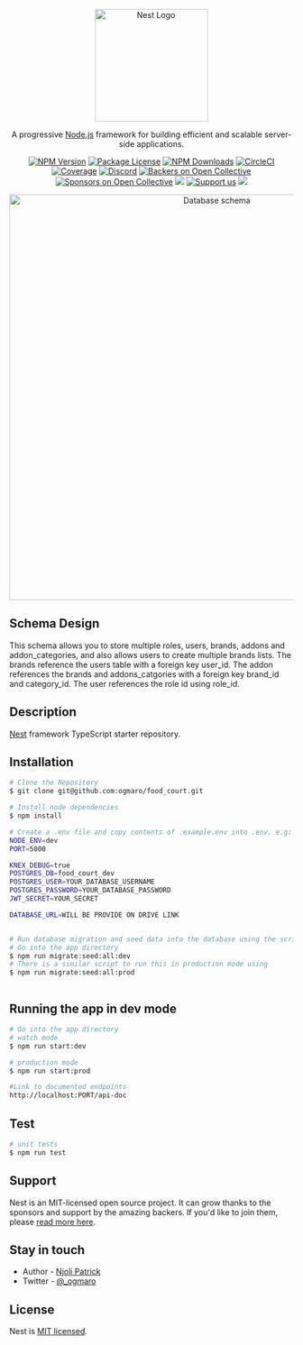 <p align="center">
  <a href="http://nestjs.com/" target="blank"><img src="https://nestjs.com/img/logo-small.svg" width="200" alt="Nest Logo" /></a>
</p>

[circleci-image]: https://img.shields.io/circleci/build/github/nestjs/nest/master?token=abc123def456
[circleci-url]: https://circleci.com/gh/nestjs/nest

  <p align="center">A progressive <a href="http://nodejs.org" target="_blank">Node.js</a> framework for building efficient and scalable server-side applications.</p>
    <p align="center">
<a href="https://www.npmjs.com/~nestjscore" target="_blank"><img src="https://img.shields.io/npm/v/@nestjs/core.svg" alt="NPM Version" /></a>
<a href="https://www.npmjs.com/~nestjscore" target="_blank"><img src="https://img.shields.io/npm/l/@nestjs/core.svg" alt="Package License" /></a>
<a href="https://www.npmjs.com/~nestjscore" target="_blank"><img src="https://img.shields.io/npm/dm/@nestjs/common.svg" alt="NPM Downloads" /></a>
<a href="https://circleci.com/gh/nestjs/nest" target="_blank"><img src="https://img.shields.io/circleci/build/github/nestjs/nest/master" alt="CircleCI" /></a>
<a href="https://coveralls.io/github/nestjs/nest?branch=master" target="_blank"><img src="https://coveralls.io/repos/github/nestjs/nest/badge.svg?branch=master#9" alt="Coverage" /></a>
<a href="https://discord.gg/G7Qnnhy" target="_blank"><img src="https://img.shields.io/badge/discord-online-brightgreen.svg" alt="Discord"/></a>
<a href="https://opencollective.com/nest#backer" target="_blank"><img src="https://opencollective.com/nest/backers/badge.svg" alt="Backers on Open Collective" /></a>
<a href="https://opencollective.com/nest#sponsor" target="_blank"><img src="https://opencollective.com/nest/sponsors/badge.svg" alt="Sponsors on Open Collective" /></a>
  <a href="https://paypal.me/kamilmysliwiec" target="_blank"><img src="https://img.shields.io/badge/Donate-PayPal-ff3f59.svg"/></a>
    <a href="https://opencollective.com/nest#sponsor"  target="_blank"><img src="https://img.shields.io/badge/Support%20us-Open%20Collective-41B883.svg" alt="Support us"></a>
  <a href="https://twitter.com/nestframework" target="_blank"><img src="https://img.shields.io/twitter/follow/nestframework.svg?style=social&label=Follow"></a>
</p>
  <!--[![Backers on Open Collective](https://opencollective.com/nest/backers/badge.svg)](https://opencollective.com/nest#backer)
  [![Sponsors on Open Collective](https://opencollective.com/nest/sponsors/badge.svg)](https://opencollective.com/nest#sponsor)-->

<p align="center">
 <a href="https://ibb.co/yhZN3sG"><img src="https://i.ibb.co/HNbKJg1/schema.png" alt="Database schema" border="0" width="720"/></a>
</p>

## Schema Design
This schema allows you to store multiple roles, users, brands, addons and addon_categories, and also
allows users to create multiple brands lists. The brands reference the users table with a foreign key
user_id. The addon references the brands and addons_catgories with a foreign key brand_id and
category_id. The user references the role id using role_id.




## Description

[Nest](https://github.com/nestjs/nest) framework TypeScript starter repository.

## Installation 

```bash
# Clone the Repository
$ git clone git@github.com:ogmaro/food_court.git

# Install node dependencies
$ npm install

# Create a .env file and copy contents of .example.env into .env. e.g:
NODE_ENV=dev 
PORT=5000

KNEX_DEBUG=true
POSTGRES_DB=food_court_dev
POSTGRES_USER=YOUR_DATABASE_USERNAME
POSTGRES_PASSWORD=YOUR_DATABASE_PASSWORD
JWT_SECRET=YOUR_SECRET

DATABASE_URL=WILL BE PROVIDE ON DRIVE LINK


# Run database migration and seed data into the database using the script command
# Go into the app directory
$ npm run migrate:seed:all:dev
# There is a similar script to run this in production mode using 
$ npm run migrate:seed:all:prod



```

## Running the app in dev mode

```bash
# Go into the app directory
# watch mode
$ npm run start:dev

# production mode
$ npm run start:prod

#Link to documented endpoints
http://localhost:PORT/api-doc
```

## Test

```bash
# unit tests
$ npm run test

```

## Support

Nest is an MIT-licensed open source project. It can grow thanks to the sponsors and support by the amazing backers. If you'd like to join them, please [read more here](https://docs.nestjs.com/support).

## Stay in touch

- Author - [Njoli Patrick](https://www.linkedin.com/in/ogmaro/)
- Twitter - [@_ogmaro](https://twitter.com/_ogmaro)

## License

Nest is [MIT licensed](LICENSE).
